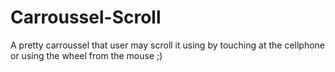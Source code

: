 # Carroussel-Scroll
A pretty carroussel that user may scroll it using by touching at the cellphone or using the wheel from the mouse ;)
